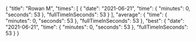 {
  "title": "Rowan M",
  "times": [
    {
      "date": "2021-06-21",
      "time": {
        "minutes": 0,
        "seconds": 53
      },
      "fullTimeInSeconds": 53
    }
  ],
  "average": {
    "time": {
      "minutes": 0,
      "seconds": 53
    },
    "fullTimeInSeconds": 53
  },
  "best": {
    "date": "2021-06-21",
    "time": {
      "minutes": 0,
      "seconds": 53
    },
    "fullTimeInSeconds": 53
  }
}